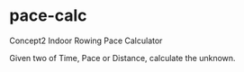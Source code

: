 # pace-calc
Concept2 Indoor Rowing Pace Calculator

Given two of Time, Pace or Distance, calculate the unknown.
